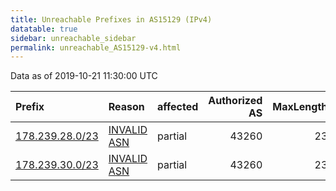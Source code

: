 ```yaml
---
title: Unreachable Prefixes in AS15129 (IPv4)
datatable: true
sidebar: unreachable_sidebar
permalink: unreachable_AS15129-v4.html
---
```


Data as of 2019-10-21 11:30:00 UTC


<div class="datatable-begin"></div>

| Prefix                                                   | Reason                                                                                                 | affected   |   Authorized AS |   MaxLength | Anchor                                         |   unreachable /24s |
|:---------------------------------------------------------|:-------------------------------------------------------------------------------------------------------|:-----------|----------------:|------------:|:-----------------------------------------------|-------------------:|
| [178.239.28.0/23](https://stat.ripe.net/178.239.28.0/23) | [INVALID ASN](https://rpki-validator.ripe.net/announcement-preview?asn=AS15129&prefix=178.239.28.0/23) | partial    |           43260 |          23 | [RIPE](unreachable_RIPE_NCC_RPKI_Root-v4.html) |                  2 |
| [178.239.30.0/23](https://stat.ripe.net/178.239.30.0/23) | [INVALID ASN](https://rpki-validator.ripe.net/announcement-preview?asn=AS15129&prefix=178.239.30.0/23) | partial    |           43260 |          23 | [RIPE](unreachable_RIPE_NCC_RPKI_Root-v4.html) |                  2 |

<div class="datatable-end"></div>